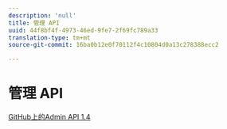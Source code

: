 ```yaml
---
description: 'null'
title: 管理 API
uuid: 44f8bf4f-4973-46ed-9fe7-2f69fc789a33
translation-type: tm+mt
source-git-commit: 16ba0b12e0f70112f4c10804d0a13c278388ecc2

---
```



# 管理 API

[GitHub上的Admin API 1.4](https://github.com/AdobeDocs/analytics-1.4-apis/blob/master/docs/admin-api/index.md)
